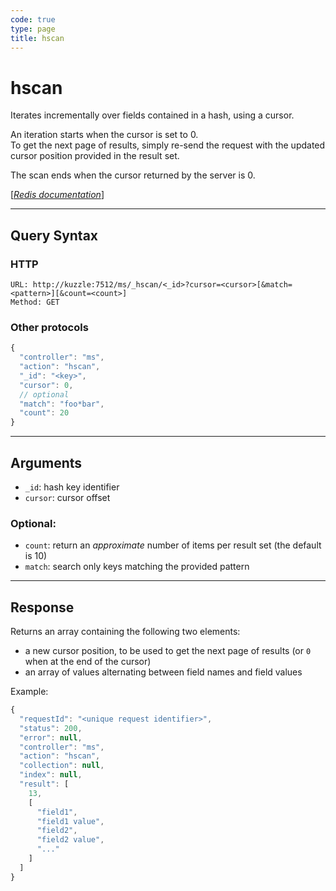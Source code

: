 ```yaml
---
code: true
type: page
title: hscan
---
```


# hscan



Iterates incrementally over fields contained in a hash, using a cursor.

An iteration starts when the cursor is set to 0.  
To get the next page of results, simply re-send the request with the updated cursor position provided in the result set.

The scan ends when the cursor returned by the server is 0.

[[_Redis documentation_]](https://redis.io/commands/hscan)

---

## Query Syntax

### HTTP

```http
URL: http://kuzzle:7512/ms/_hscan/<_id>?cursor=<cursor>[&match=<pattern>][&count=<count>]
Method: GET
```

### Other protocols

```js
{
  "controller": "ms",
  "action": "hscan",
  "_id": "<key>",
  "cursor": 0,
  // optional
  "match": "foo*bar",
  "count": 20
}
```

---

## Arguments

- `_id`: hash key identifier
- `cursor`: cursor offset

### Optional:

- `count`: return an _approximate_ number of items per result set (the default is 10)
- `match`: search only keys matching the provided pattern

---

## Response

Returns an array containing the following two elements:

- a new cursor position, to be used to get the next page of results (or `0` when at the end of the cursor)
- an array of values alternating between field names and field values

Example:

```js
{
  "requestId": "<unique request identifier>",
  "status": 200,
  "error": null,
  "controller": "ms",
  "action": "hscan",
  "collection": null,
  "index": null,
  "result": [
    13,
    [
      "field1",
      "field1 value",
      "field2",
      "field2 value",
      "..."
    ]
  ]
}
```

